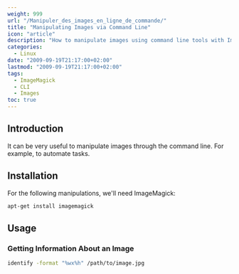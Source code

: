 ```yaml
---
weight: 999
url: "/Manipuler_des_images_en_ligne_de_commande/"
title: "Manipulating Images via Command Line"
icon: "article"
description: "How to manipulate images using command line tools with ImageMagick"
categories: 
  - Linux
date: "2009-09-19T21:17:00+02:00"
lastmod: "2009-09-19T21:17:00+02:00"
tags:
  - ImageMagick
  - CLI
  - Images
toc: true
---
```


## Introduction

It can be very useful to manipulate images through the command line. For example, to automate tasks.

## Installation

For the following manipulations, we'll need ImageMagick:

```bash
apt-get install imagemagick
```

## Usage

### Getting Information About an Image

```bash
identify -format "%wx%h" /path/to/image.jpg
```